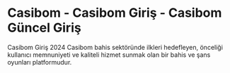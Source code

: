# Casibom - Casibom Giriş - Casibom Güncel Giriş
Casibom Giriş 2024
Casibom bahis sektöründe ilkleri hedefleyen, önceliği kullanıcı memnuniyeti ve kaliteli hizmet sunmak olan bir bahis ve şans oyunları platformudur.
